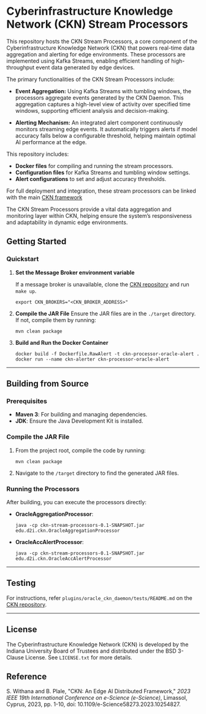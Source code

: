 # Cyberinfrastructure Knowledge Network (CKN) Stream Processors

This repository hosts the CKN Stream Processors, a core component of the Cyberinfrastructure Knowledge Network (CKN) that powers real-time data aggregation and alerting for edge environments. These processors are implemented using Kafka Streams, enabling efficient handling of high-throughput event data generated by edge devices.

The primary functionalities of the CKN Stream Processors include:

- **Event Aggregation:** Using Kafka Streams with tumbling windows, the processors aggregate events generated by the CKN Daemon. This aggregation captures a high-level view of activity over specified time windows, supporting efficient analysis and decision-making.

- **Alerting Mechanism:** An integrated alert component continuously monitors streaming edge events. It automatically triggers alerts if model accuracy falls below a configurable threshold, helping maintain optimal AI performance at the edge.

This repository includes:

- **Docker files** for compiling and running the stream processors.
- **Configuration files** for Kafka Streams and tumbling window settings.
- **Alert configurations** to set and adjust accuracy thresholds.

For full deployment and integration, these stream processors can be linked with the main [CKN framework](https://github.com/Data-to-Insight-Center/cyberinfrastructure-knowledge-network)

The CKN Stream Processors provide a vital data aggregation and monitoring layer within CKN, helping ensure the system’s responsiveness and adaptability in dynamic edge environments.


## Getting Started

### Quickstart

1. **Set the Message Broker environment variable**

    If a message broker is unavailable, clone the [CKN repository](https://github.com/Data-to-Insight-Center/cyberinfrastructure-knowledge-network) and run `make up`.

    ```shell
    export CKN_BROKERS="<CKN_BROKER_ADDRESS>"
    ```

2. **Compile the JAR File**
    Ensure the JAR files are in the `./target` directory. If not, compile them by running:
    ```shell
    mvn clean package
    ```

3. **Build and Run the Docker Container**
    ```shell
    docker build -f Dockerfile.RawAlert -t ckn-processor-oracle-alert .
    docker run --name ckn-alerter ckn-processor-oracle-alert
    ```

---

## Building from Source

### Prerequisites

- **Maven 3**: For building and managing dependencies.
- **JDK**: Ensure the Java Development Kit is installed.

### Compile the JAR File

1. From the project root, compile the code by running:
    ```shell
    mvn clean package
    ```

2. Navigate to the `/target` directory to find the generated JAR files.

### Running the Processors

After building, you can execute the processors directly:

- **OracleAggregationProcessor**:
    ```shell
    java -cp ckn-stream-processors-0.1-SNAPSHOT.jar edu.d2i.ckn.OracleAggregationProcessor
    ```

- **OracleAccAlertProcessor**:
    ```shell
    java -cp ckn-stream-processors-0.1-SNAPSHOT.jar edu.d2i.ckn.OracleAccAlertProcessor
    ```

---

## Testing

For instructions, refer `plugins/oracle_ckn_daemon/tests/README.md` on the [CKN repository](https://github.com/Data-to-Insight-Center/cyberinfrastructure-knowledge-network).

---

## License

The Cyberinfrastructure Knowledge Network (CKN) is developed by the Indiana University Board of Trustees and distributed under the BSD 3-Clause License. See `LICENSE.txt` for more details.

## Reference

S. Withana and B. Plale, "CKN: An Edge AI Distributed Framework," *2023 IEEE 19th International Conference on e-Science (e-Science)*, Limassol, Cyprus, 2023, pp. 1-10, doi: 10.1109/e-Science58273.2023.10254827.

